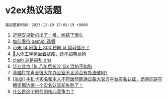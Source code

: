 # v2ex热议话题

`最后更新时间：2023-12-10 17:01:19 +0800`

1. [近期安卓新机出了一堆，纠结了很久](https://www.v2ex.com/t/998995)
1. [如何看待 gemini 造假](https://www.v2ex.com/t/999027)
1. [小米 14 闲鱼上 300 秒解 bl 锁可信不？](https://www.v2ex.com/t/999070)
1. [🦽人体工学椅坐着腿疼，还不如电竞椅](https://www.v2ex.com/t/998966)
1. [clash 总是搞乱 dns](https://www.v2ex.com/t/999090)
1. [毕业北京 11k 八年后长沙 12k 混的不如狗](https://www.v2ex.com/t/999000)
1. [青轴打字声音很大在办公室不太适合有办法破吗?](https://www.v2ex.com/t/999021)
1. [[吊诡] 手机卡实名和本人不符居然能通过各大官方平台实名认证，诡异的是在腾讯那边做一个实名认证却失败了！](https://www.v2ex.com/t/998964)
1. [什么是这个时代的核心竞争力？](https://www.v2ex.com/t/999095)

